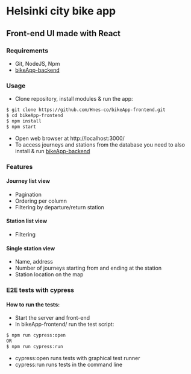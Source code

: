 # Helsinki city bike app
## Front-end UI made with React

### Requirements
- Git, NodeJS, Npm
- [bikeApp-backend](https://github.com/Hnes-co/bikeApp-backend)

### Usage
- Clone repository, install modules & run the app:
```bash
$ git clone https://github.com/Hnes-co/bikeApp-frontend.git
$ cd bikeApp-frontend
$ npm install
$ npm start
```
- Open web browser at http://localhost:3000/
- To access journeys and stations from the database you need to also install & run [bikeApp-backend](https://github.com/Hnes-co/bikeApp-backend)

### Features
#### Journey list view 
- Pagination 
- Ordering per column 
- Filtering by departure/return station
#### Station list view 
- Filtering
#### Single station view 
- Name, address
- Number of journeys starting from and ending at the station
- Station location on the map
### E2E tests with cypress
#### How to run the tests: 
- Start the server and front-end
- In bikeApp-frontend/ run the test script:
```bash
$ npm run cypress:open
OR
$ npm run cypress:run
```
- cypress:open runs tests with graphical test runner
- cypress:run runs tests in the command line

